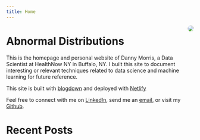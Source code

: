 ```yaml
---
title: Home
---
```


<img src="/img/family-pic-bills-game.jpg" style="max-width:25%;border-radius:50%;float:right;"/>

# Abnormal Distributions

This is the homepage and personal website of Danny Morris, a Data Scientist at HealthNow NY in Buffalo, NY. I built this site to document interesting or relevant techniques related to data science and machine learning for future reference.

This site is built with [blogdown](https://github.com/rstudio/blogdown) and deployed with [Netlify](https://www.netlify.com/)

Feel free to connect with me on [LinkedIn](https://www.linkedin.com/in/drmorris87/), send me an [email](mailto:drmorris87@outlook.com), or visit my [Github](https://github.com/dannymorris).

# Recent Posts